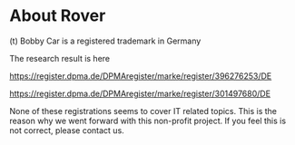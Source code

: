# About Rover

(t) Bobby Car is a registered trademark in Germany

The research result is here

https://register.dpma.de/DPMAregister/marke/register/396276253/DE

https://register.dpma.de/DPMAregister/marke/register/301497680/DE

None of these registrations seems to cover IT related topics. This is the reason why we went forward with this non-profit project. If you feel this is not correct, please contact us.
